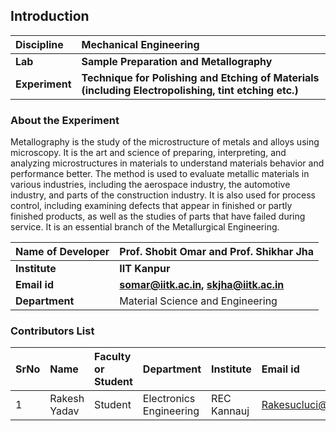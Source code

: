 ## Introduction


<b>Discipline | <b>Mechanical Engineering
:--|:--|
<b> Lab | <b> Sample Preparation and Metallography
<b> Experiment|  <b> Technique for Polishing and Etching of Materials (including Electropolishing, tint etching etc.)

### About the Experiment 

Metallography is the study of the microstructure of metals and alloys using microscopy. It is the art and science of preparing, interpreting, and analyzing microstructures in materials to understand materials behavior and performance better. The method is used to evaluate metallic materials in various industries, including the aerospace industry, the automotive industry, and parts of the construction industry. It is also used for process control, including examining defects that appear in finished or partly finished products, as well as the studies of parts that have failed during service. It is an essential branch of the Metallurgical Engineering.

<b>Name of Developer | <b> Prof. Shobit Omar and Prof. Shikhar Jha
:--|:--|
<b> Institute | <b> IIT Kanpur 
<b> Email id|     <b>  somar@iitk.ac.in, skjha@iitk.ac.in
<b> Department |  Material Science and Engineering

### Contributors List

SrNo | Name | Faculty or Student | Department| Institute | Email id
:--|:--|:--|:--|:--|:--|
1 | Rakesh Yadav | Student | Electronics Engineering | REC Kannauj | Rakesucluci@gmail.com

